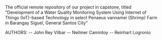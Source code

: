 The official remote repository of our project in capstone, titled "Development of a Water Quality Monitoring System Using Internet of Things (IoT)-based Technology in select Penaeus vannamei (Shrimp) Farm in Barangay Siguel, General Santos City"

AUTHORS:
-- John Rey Vilbar
-- Neilmer Camintoy
-- Reinhart Logronio